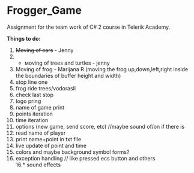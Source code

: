 # Frogger_Game
Assignment for the team work of C# 2 course in Telerik Academy.

<b>Things to do:</b><br>
1. <s>Moving of cars</s> - Jenny<br>
2. + мoving of trees and turtles - jenny<br>
2. Moving of frog - Marijana R (moving the frog up,down,left,right inside the boundaries of buffer height and width)<br>
3. stop line one<br>
4. frog ride trees/vodorasli<br>
5. check last stop<br>
6. logo pring<br>
7. name of game print<br>
8. points iteration<br>
9. time iteration<br>
10. options (new game, send score, etc) //maybe sound of/on if there is<br>
11. read name of player<br>
12. print name+point in txt file<br>
13. live update of point and time<br>
14. colors and maybe background symbol forms?<br>
15. exception handling // like pressed ecs button and others<br>
16.* sound effects<br>
